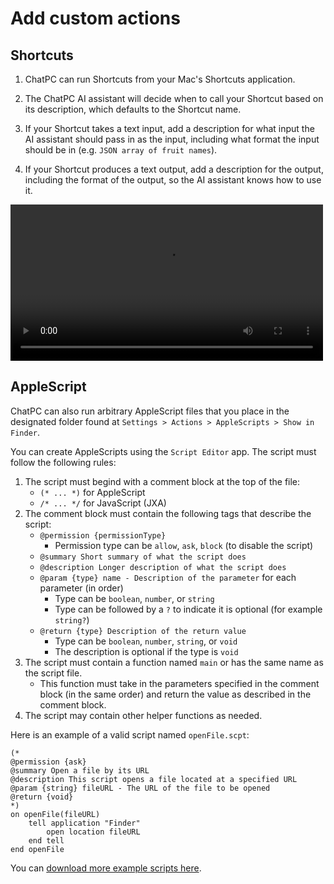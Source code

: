 # Add custom actions

## Shortcuts

1. ChatPC can run Shortcuts from your Mac's Shortcuts application.

1. The ChatPC AI assistant will decide when to call your Shortcut based on its description, which defaults to the Shortcut name.

1. If your Shortcut takes a text input, add a description for what input the AI assistant should pass in as the input, including what format the input should be in (e.g. `JSON array of fruit names`).

1. If your Shortcut produces a text output, add a description for the output, including the format of the output, so the AI assistant knows how to use it.

<video src="https://github.com/dounan/chat-pc-site/assets/1095431/f3e13720-a5db-4cc4-994f-42b76240ca4e" style="width: 500px;" controls playsinline>
    <p>
    Your browser doesn't support HTML video. Here is a
    <a href="https://github.com/dounan/chat-pc-site/assets/1095431/f3e13720-a5db-4cc4-994f-42b76240ca4e">link to the video</a> instead.
    </p>
</video>

## AppleScript

ChatPC can also run arbitrary AppleScript files that you place in the designated folder found at `Settings > Actions > AppleScripts > Show in Finder`.

You can create AppleScripts using the `Script Editor` app. The script must follow the following rules:

1. The script must begind with a comment block at the top of the file:
    - `(* ... *)` for AppleScript
    - `/* ... */` for JavaScript (JXA)
2. The comment block must contain the following tags that describe the script:
    - `@permission {permissionType}`
        - Permission type can be `allow`, `ask`, `block` (to disable the script)
    - `@summary Short summary of what the script does`
    - `@description Longer description of what the script does`
    - `@param {type} name - Description of the parameter` for each parameter (in order)
        - Type can be `boolean`, `number`, or `string`
        - Type can be followed by a `?` to indicate it is optional (for example `string?`)
    - `@return {type} Description of the return value`
        - Type can be `boolean`, `number`, `string`, or `void`
        - The description is optional if the type is `void`
3. The script must contain a function named `main` or has the same name as the script file.
    - This function must take in the parameters specified in the comment block (in the same order) and return the value as described in the comment block.
4. The script may contain other helper functions as needed.

Here is an example of a valid script named `openFile.scpt`:

```
(*
@permission {ask}
@summary Open a file by its URL
@description This script opens a file located at a specified URL
@param {string} fileURL - The URL of the file to be opened
@return {void}
*)
on openFile(fileURL)
	tell application "Finder"
		open location fileURL
	end tell
end openFile
```

You can [download more example scripts here](/releases/example-scripts.zip).
